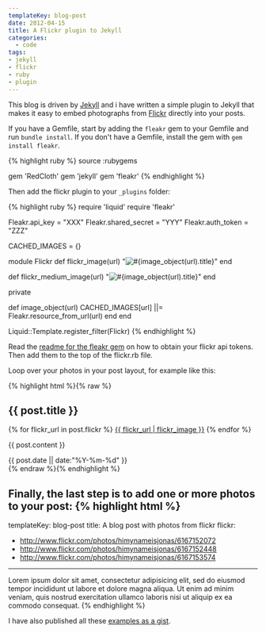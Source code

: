 ```yaml
---
templateKey: blog-post
date: 2012-04-15
title: A Flickr plugin to Jekyll
categories:
  - code
tags:
- jekyll
- flickr
- ruby
- plugin
---
```


This blog is driven by [Jekyll](http://jekyllrb.com/) and i have written a simple plugin to Jekyll that makes it easy to embed photographs from [Flickr](http://flickr.com) directly into your posts.

If you have a Gemfile, start by adding the `fleakr` gem to your Gemfile and run `bundle install`.
If you don't have a Gemfile, install the gem with `gem install fleakr`.

{% highlight ruby %}
source :rubygems

gem 'RedCloth'
gem 'jekyll'
gem 'fleakr'
{% endhighlight %}

Then add the flickr plugin to your `_plugins` folder:

{% highlight ruby %}
require 'liquid'
require 'fleakr'

Fleakr.api_key       = "XXX"
Fleakr.shared_secret = "YYY"
Fleakr.auth_token    = "ZZZ"

CACHED_IMAGES = {}

module Flickr
  def flickr_image(url)
    "<img alt='#{image_object(url).title}' src='#{image_object(url).large.url}'>"
  end

  def flickr_medium_image(url)
    "<img alt='#{image_object(url).title}' src='#{image_object(url).medium.url}'>"
  end

  private

  def image_object(url)
    CACHED_IMAGES[url] ||= Fleakr.resource_from_url(url)
  end
end

Liquid::Template.register_filter(Flickr)
{% endhighlight %}


Read the [readme for the fleakr gem](https://github.com/reagent/fleakr) on how to obtain your flickr api tokens. Then add them to the top of the flickr.rb file.

Loop over your photos in your post layout, for example like this:

{% highlight html %}{% raw %}
<article>
  <h1>{{ post.title }}</h1>

  {% for flickr_url in post.flickr %}
    <a href="{{ flickr_url }}">{{ flickr_url | flickr_image }}</a>
  {% endfor %}

  {{ post.content }}

  <footer>
    {{ post.date || date:"%Y-%m-%d" }}</br>
  </footer>
</article>
{% endraw %}{% endhighlight %}

Finally, the last step is to add one or more photos to your post:
{% highlight html %}
---
templateKey: blog-post
title: A blog post with photos from flickr
flickr:
- http://www.flickr.com/photos/himynameisjonas/6167152072
- http://www.flickr.com/photos/himynameisjonas/6167152448
- http://www.flickr.com/photos/himynameisjonas/6167153574
---
Lorem ipsum dolor sit amet, consectetur adipisicing elit, sed do eiusmod tempor incididunt ut labore et dolore magna aliqua. Ut enim ad minim veniam, quis nostrud exercitation ullamco laboris nisi ut aliquip ex ea commodo consequat.
{% endhighlight %}


I have also published all these [examples as a gist](https://gist.github.com/2380125).
